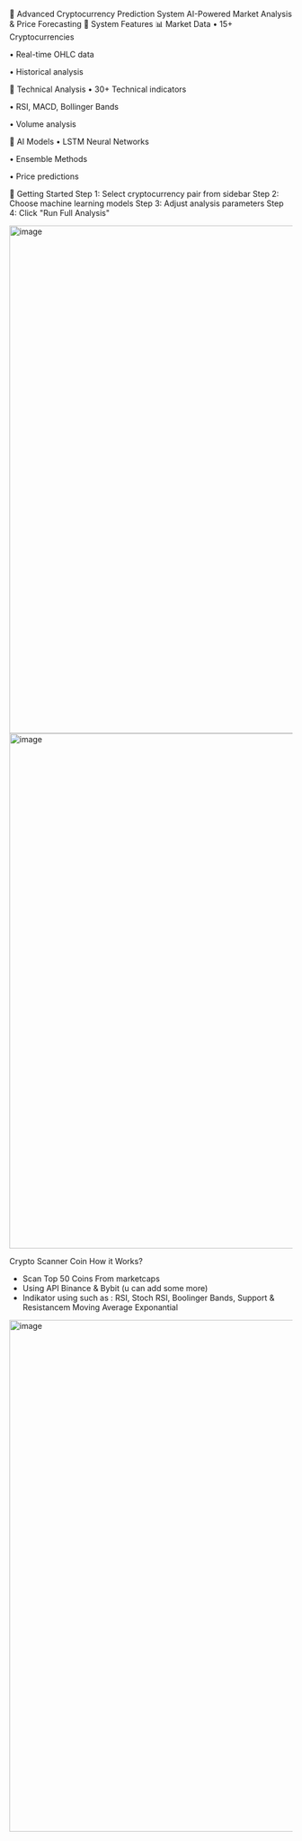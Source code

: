 🚀 Advanced Cryptocurrency Prediction System
AI-Powered Market Analysis & Price Forecasting
🎯 System Features
📊 Market Data
• 15+ Cryptocurrencies

• Real-time OHLC data

• Historical analysis

🔬 Technical Analysis
• 30+ Technical indicators

• RSI, MACD, Bollinger Bands

• Volume analysis

🤖 AI Models
• LSTM Neural Networks

• Ensemble Methods

• Price predictions


🚀 Getting Started
Step 1: Select cryptocurrency pair from sidebar
Step 2: Choose machine learning models
Step 3: Adjust analysis parameters
Step 4: Click "Run Full Analysis"

<img width="1918" height="903" alt="image" src="https://github.com/user-attachments/assets/4e2ea9f7-faa4-4a85-b08e-342a5fe7ee5a" />



<img width="1916" height="916" alt="image" src="https://github.com/user-attachments/assets/934fe246-c745-464a-9c52-e49956cbcbcc" />

Crypto Scanner Coin
How it Works?
+ Scan Top 50 Coins From marketcaps
+ Using API Binance & Bybit (u can add some more)
+ Indikator using such as : RSI, Stoch RSI, Boolinger Bands, Support & Resistancem Moving Average Exponantial
<img width="1899" height="910" alt="image" src="https://github.com/user-attachments/assets/80955081-2710-4e02-817d-4f4bd24c8333" />


